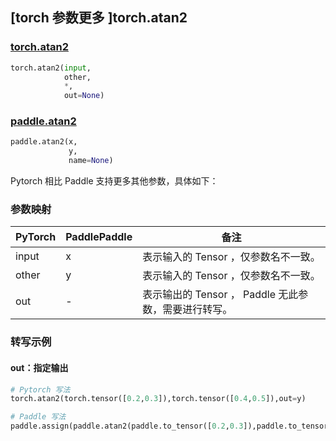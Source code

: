 ## [torch 参数更多 ]torch.atan2
### [torch.atan2](https://pytorch.org/docs/stable/generated/torch.atan2.html#torch.atan2)

```python
torch.atan2(input,
            other,
            *,
            out=None)
```

### [paddle.atan2](https://www.paddlepaddle.org.cn/documentation/docs/zh/api/paddle/atan2_cn.html)

```python
paddle.atan2(x,
             y,
             name=None)
```

Pytorch 相比 Paddle 支持更多其他参数，具体如下：

### 参数映射
| PyTorch       | PaddlePaddle | 备注                                                   |
| ------------- | ------------ | ------------------------------------------------------ |
| input | x | 表示输入的 Tensor ，仅参数名不一致。  |
| other | y | 表示输入的 Tensor ，仅参数名不一致。  |
| out | -  | 表示输出的 Tensor ， Paddle 无此参数，需要进行转写。    |


### 转写示例
#### out：指定输出
```python
# Pytorch 写法
torch.atan2(torch.tensor([0.2,0.3]),torch.tensor([0.4,0.5]),out=y)

# Paddle 写法
paddle.assign(paddle.atan2(paddle.to_tensor([0.2,0.3]),paddle.to_tensor([0.4,0.5])),y)
```
